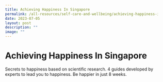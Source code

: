 ```yaml
---
title: Achieving Happiness In Singapore
permalink: /all-resources/self-care-and-wellbeing/achieving-happiness-in-singapore/
date: 2023-07-05
layout: post
description: ""
image: ""
---
```

# Achieving Happiness In Singapore
Secrets to happiness based on scientific research. 4 guides developed by experts to lead you to happiness. Be happier in just 8 weeks.